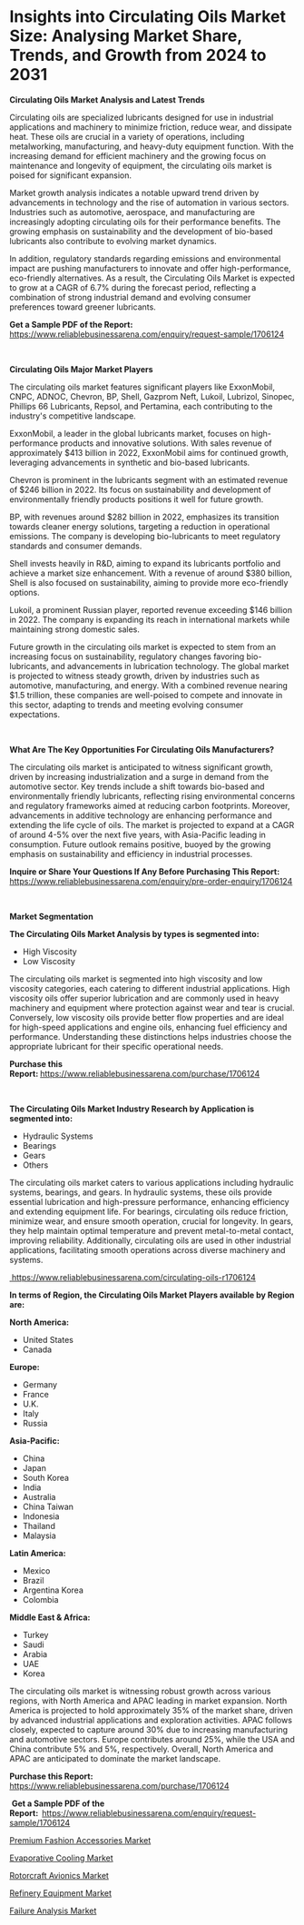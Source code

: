 <p><h1>Insights into Circulating Oils Market Size: Analysing Market Share, Trends, and Growth from 2024 to 2031</h1></p><p><strong>Circulating Oils Market Analysis and Latest Trends</strong></p>
<p><p>Circulating oils are specialized lubricants designed for use in industrial applications and machinery to minimize friction, reduce wear, and dissipate heat. These oils are crucial in a variety of operations, including metalworking, manufacturing, and heavy-duty equipment function. With the increasing demand for efficient machinery and the growing focus on maintenance and longevity of equipment, the circulating oils market is poised for significant expansion.</p><p>Market growth analysis indicates a notable upward trend driven by advancements in technology and the rise of automation in various sectors. Industries such as automotive, aerospace, and manufacturing are increasingly adopting circulating oils for their performance benefits. The growing emphasis on sustainability and the development of bio-based lubricants also contribute to evolving market dynamics. </p><p>In addition, regulatory standards regarding emissions and environmental impact are pushing manufacturers to innovate and offer high-performance, eco-friendly alternatives. As a result, the Circulating Oils Market is expected to grow at a CAGR of 6.7% during the forecast period, reflecting a combination of strong industrial demand and evolving consumer preferences toward greener lubricants.</p></p>
<p><strong>Get a Sample PDF of the Report:&nbsp;</strong> <a href="https://www.reliablebusinessarena.com/enquiry/request-sample/1706124?utm_campaign=1552&utm_medium=2&utm_source=Github&utm_content=ia&utm_term=21102024&utm_id=circulating-oils">https://www.reliablebusinessarena.com/enquiry/request-sample/1706124</a></p>
<p>&nbsp;</p>
<p><strong>Circulating Oils Major Market Players</strong></p>
<p><p>The circulating oils market features significant players like ExxonMobil, CNPC, ADNOC, Chevron, BP, Shell, Gazprom Neft, Lukoil, Lubrizol, Sinopec, Phillips 66 Lubricants, Repsol, and Pertamina, each contributing to the industry's competitive landscape.</p><p>ExxonMobil, a leader in the global lubricants market, focuses on high-performance products and innovative solutions. With sales revenue of approximately $413 billion in 2022, ExxonMobil aims for continued growth, leveraging advancements in synthetic and bio-based lubricants.</p><p>Chevron is prominent in the lubricants segment with an estimated revenue of $246 billion in 2022. Its focus on sustainability and development of environmentally friendly products positions it well for future growth.</p><p>BP, with revenues around $282 billion in 2022, emphasizes its transition towards cleaner energy solutions, targeting a reduction in operational emissions. The company is developing bio-lubricants to meet regulatory standards and consumer demands.</p><p>Shell invests heavily in R&D, aiming to expand its lubricants portfolio and achieve a market size enhancement. With a revenue of around $380 billion, Shell is also focused on sustainability, aiming to provide more eco-friendly options.</p><p>Lukoil, a prominent Russian player, reported revenue exceeding $146 billion in 2022. The company is expanding its reach in international markets while maintaining strong domestic sales.</p><p>Future growth in the circulating oils market is expected to stem from an increasing focus on sustainability, regulatory changes favoring bio-lubricants, and advancements in lubrication technology. The global market is projected to witness steady growth, driven by industries such as automotive, manufacturing, and energy. With a combined revenue nearing $1.5 trillion, these companies are well-poised to compete and innovate in this sector, adapting to trends and meeting evolving consumer expectations.</p></p>
<p>&nbsp;</p>
<p><strong>What Are The Key Opportunities For Circulating Oils Manufacturers?</strong></p>
<p><p>The circulating oils market is anticipated to witness significant growth, driven by increasing industrialization and a surge in demand from the automotive sector. Key trends include a shift towards bio-based and environmentally friendly lubricants, reflecting rising environmental concerns and regulatory frameworks aimed at reducing carbon footprints. Moreover, advancements in additive technology are enhancing performance and extending the life cycle of oils. The market is projected to expand at a CAGR of around 4-5% over the next five years, with Asia-Pacific leading in consumption. Future outlook remains positive, buoyed by the growing emphasis on sustainability and efficiency in industrial processes.</p></p>
<p><strong>Inquire or Share Your Questions If Any Before Purchasing This Report:</strong> <a href="https://www.reliablebusinessarena.com/enquiry/pre-order-enquiry/1706124?utm_campaign=1552&utm_medium=2&utm_source=Github&utm_content=ia&utm_term=21102024&utm_id=circulating-oils">https://www.reliablebusinessarena.com/enquiry/pre-order-enquiry/1706124</a></p>
<p>&nbsp;</p>
<p><strong>Market Segmentation</strong></p>
<p><strong>The Circulating Oils Market Analysis by types is segmented into:</strong></p>
<p><ul><li>High Viscosity</li><li>Low Viscosity</li></ul></p>
<p><p>The circulating oils market is segmented into high viscosity and low viscosity categories, each catering to different industrial applications. High viscosity oils offer superior lubrication and are commonly used in heavy machinery and equipment where protection against wear and tear is crucial. Conversely, low viscosity oils provide better flow properties and are ideal for high-speed applications and engine oils, enhancing fuel efficiency and performance. Understanding these distinctions helps industries choose the appropriate lubricant for their specific operational needs.</p></p>
<p><strong>Purchase this Report:&nbsp;</strong><a href="https://www.reliablebusinessarena.com/purchase/1706124?utm_campaign=1552&utm_medium=2&utm_source=Github&utm_content=ia&utm_term=21102024&utm_id=circulating-oils">https://www.reliablebusinessarena.com/purchase/1706124</a></p>
<p>&nbsp;</p>
<p><strong>The Circulating Oils Market Industry Research by Application is segmented into:</strong></p>
<p><ul><li>Hydraulic Systems</li><li>Bearings</li><li>Gears</li><li>Others</li></ul></p>
<p><p>The circulating oils market caters to various applications including hydraulic systems, bearings, and gears. In hydraulic systems, these oils provide essential lubrication and high-pressure performance, enhancing efficiency and extending equipment life. For bearings, circulating oils reduce friction, minimize wear, and ensure smooth operation, crucial for longevity. In gears, they help maintain optimal temperature and prevent metal-to-metal contact, improving reliability. Additionally, circulating oils are used in other industrial applications, facilitating smooth operations across diverse machinery and systems.</p></p>
<p><a href="https://www.reliablebusinessarena.com/circulating-oils-r1706124?utm_campaign=1552&utm_medium=2&utm_source=Github&utm_content=ia&utm_term=21102024&utm_id=circulating-oils">&nbsp;https://www.reliablebusinessarena.com/circulating-oils-r1706124</a></p>
<p><strong>In terms of Region, the Circulating Oils Market Players available by Region are:</strong></p>
<p>
    <p> <strong> North America: </strong>
        <ul>
            <li>United States</li>
            <li>Canada</li>
        </ul>
        </p> 
    <p> <strong> Europe: </strong>
        <ul>
            <li>Germany</li>
            <li>France</li>
            <li>U.K.</li>
            <li>Italy</li>
            <li>Russia</li>
        </ul>
        </p> 
    <p> <strong> Asia-Pacific: </strong>
        <ul>
            <li>China</li>
            <li>Japan</li>
            <li>South Korea</li>
            <li>India</li>
            <li>Australia</li>
            <li>China Taiwan</li>
            <li>Indonesia</li>
            <li>Thailand</li>
            <li>Malaysia</li>
        </ul>
        </p> 
    <p> <strong> Latin America: </strong>
        <ul>
            <li>Mexico</li>
            <li>Brazil</li>
            <li>Argentina Korea</li>
            <li>Colombia</li>
        </ul>
        </p> 
    <p> <strong> Middle East & Africa: </strong>
        <ul>
            <li>Turkey</li>
            <li>Saudi</li>
            <li>Arabia</li>
            <li>UAE</li>
            <li>Korea</li>
        </ul>
    </p>
    </p>
<p><p>The circulating oils market is witnessing robust growth across various regions, with North America and APAC leading in market expansion. North America is projected to hold approximately 35% of the market share, driven by advanced industrial applications and exploration activities. APAC follows closely, expected to capture around 30% due to increasing manufacturing and automotive sectors. Europe contributes around 25%, while the USA and China contribute 5% and 5%, respectively. Overall, North America and APAC are anticipated to dominate the market landscape.</p></p>
<p><strong>Purchase this Report: </strong><a href="https://www.reliablebusinessarena.com/purchase/1706124?utm_campaign=1552&utm_medium=2&utm_source=Github&utm_content=ia&utm_term=21102024&utm_id=circulating-oils">https://www.reliablebusinessarena.com/purchase/1706124</a></p>
<p>&nbsp;<strong>Get a Sample PDF of the Report:&nbsp;&nbsp;</strong><a href="https://www.reliablebusinessarena.com/enquiry/request-sample/1706124?utm_campaign=1552&utm_medium=2&utm_source=Github&utm_content=ia&utm_term=21102024&utm_id=circulating-oils">https://www.reliablebusinessarena.com/enquiry/request-sample/1706124</a></p>
<p><strong></strong></p>
<p><p><a href="https://www.linkedin.com/pulse/premium-fashion-accessories-market-global-regional-analysis-l75gf?utm_campaign=1552&utm_medium=2&utm_source=Github&utm_content=ia&utm_term=21102024&utm_id=circulating-oils">Premium Fashion Accessories Market</a></p><p><a href="https://www.linkedin.com/pulse/evaporative-cooling-market-innovations-trends-comprehensive-yjnjf?utm_campaign=1552&utm_medium=2&utm_source=Github&utm_content=ia&utm_term=21102024&utm_id=circulating-oils">Evaporative Cooling Market</a></p><p><a href="https://issuu.com/reportprime-2/docs/rotorcraft-avionics-market-size-203_3a10ee2f8eb181?utm_campaign=1552&utm_medium=2&utm_source=Github&utm_content=ia&utm_term=21102024&utm_id=circulating-oils">Rotorcraft Avionics Market</a></p><p><a href="https://github.com/MarciaRunte/Market-Research-Report-List-1/blob/main/refinery-equipment-market.md?utm_campaign=1552&utm_medium=2&utm_source=Github&utm_content=ia&utm_term=21102024&utm_id=circulating-oils">Refinery Equipment Market</a></p><p><a href="https://www.linkedin.com/pulse/failure-analysis-market-global-regional-focus-region-umztf?utm_campaign=1552&utm_medium=2&utm_source=Github&utm_content=ia&utm_term=21102024&utm_id=circulating-oils">Failure Analysis Market</a></p></p>
